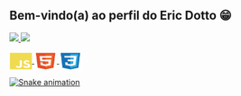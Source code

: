 ## Bem-vindo(a) ao perfil do Eric Dotto 😁

 <div>
   <a href="https://github.com/ericdotto">
   <img height="180em" src="https://github-readme-stats.vercel.app/api?username=ericdotto&show_icons=true&theme=dracula"/>
   <img height="180em" src="https://github-readme-stats.vercel.app/api/top-langs/?username=ericdotto&layout=compact&langs_count=6&theme=transparent"/>

</div>
<div style="display: inline_block"><br>
  <img align="center" alt="Js" height="30" width="40" src="https://raw.githubusercontent.com/devicons/devicon/master/icons/javascript/javascript-plain.svg">
  <img align="center" alt="HTML" height="30" width="40" src="https://raw.githubusercontent.com/devicons/devicon/master/icons/html5/html5-original.svg">
  <img align="center" alt="CSS" height="30" width="40" src="https://raw.githubusercontent.com/devicons/devicon/master/icons/css3/css3-original.svg">
</div> 
<div> 

 
  ![Snake animation](https://github.com/devemdobro/devemdobro/blob/output/github-contribution-grid-snake.svg)

</div>
